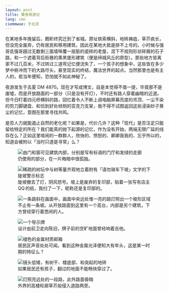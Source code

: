 ```yaml
---
layout: post
title: 黉舍夜游记
lang: cmn
ciemmwue: 于北京
---
```


在某地多年挽留后，厩畍终究迁到了省城。原址铁索横斜，地砖痈疽，草芥疯长，但没完全废弃，仍有居民和移用建筑，因此在某地大抵是排不上号的。小时候与强哥氐强哥𧼮过无数剩三面墙咊覆一层脏的瓷砖的老屋，溛下不规则形状碎屑的石子路，和一个遮着背后街巷的熏黑堡形建筑（便是缔城风丘的原型）。那些地方皆离家不过几百米，不过转过三道弯记忆便流失了，一个孩子的想象中，这些皆在多少梦中俯冲而下的大路尽头，甚至现实的终结，魔法世界的起点。当然那里也是有主人的，若当年便知，恐怕就不如此神秘了。

<!--more-->

夜游发生于去夏 DM 4870。现在才写成博文，自是本觉得不值一提，毕竟那不是废墟，而是开放路面的一部分（只是没有开灯），不时还有路人穿着幽暗的近道。但今日盯着四元桥横斜的路，回忆着令人不断上调电脑屏幕亮度的吊顶、一尘不染的剪刀脚键盘、和恰到好处倾侧的亚克力支架，我不得不试图返回这些浸染砂子黄尘的记忆，意图在那里寻找共鸣。

是否人力就能遏止自然的老化呢？如果是，代价几许？这种「现代」是否注定只能留给特定的所在？我们能真的抛下起源的记忆，作为没有开始，两端无限广延的线存在么？正如这里喧闹的一群群人，欣快的、愤怒的、卿卿我我的、忘乎所以的，知道会被附以「当时只道是寻常」么？

<figure><img src="https://s21.ax1x.com/2025/03/03/pEGsqmV.md.jpg" alt="由门和窗可见建筑内部，分别是写有标语的门厅和发绿的走廊"><figcaption>仍使用的部分，在一片晦暗中很孤独。</figcaption></figure>
<figure><img src="https://s21.ax1x.com/2025/03/03/pEGsHO0.md.jpg" alt="稀疏的树坛中与树等量齐观地立着附有「请勿骑车下坡」文字的下陡坡警示标志"><figcaption>陡坡撤去了灯，阴风怒号。坡上是废弃的复印部，贴着一张写有店主 QQ 的纸，我扫了一下，昵称还是复印部的。</figcaption></figure>
<figure><img src="https://s21.ax1x.com/2025/03/03/pEGs7yq.md.jpg" alt="一条路斜在画面中，画面中央远处惟一亮的路灯照出一个梭形区域"><figcaption>不止有一条坡。从开放路面到这里有一个高台，内部是另个建筑，下方曾经穿行着悠闲的人。</figcaption></figure>
<figure><img src="https://s21.ax1x.com/2025/03/03/pEGsjkF.md.jpg" alt="一个导示牌"><figcaption>设计由前卫走向陈旧，牌子前的空旷地面曾经响着吉他。</figcaption></figure>
<figure><img src="https://s21.ax1x.com/2025/03/03/pEGsOTU.md.jpg" alt="褪色的金属材质邮箱"><figcaption>居民区声音处处可闻。看到这种金属光泽便知大有年头，这是某一时期的特征么？</figcaption></figure>
<figure><img src="https://s21.ax1x.com/2025/03/03/pEGsLwT.md.jpg" alt="镜头低矮，有树干、楼底部、和突起的地砖"><figcaption>如果居民还有孩子，翻过的地面不能畅快穿过了。</figcaption></figure>
<figure><img src="https://s21.ax1x.com/2025/03/03/pEGsTln.md.jpg" alt="灯照亮远处的一段路，此外路面昏暗"><figcaption>外界的高楼轮廓草芥般侵入道路两旁。</figcaption></figure>
